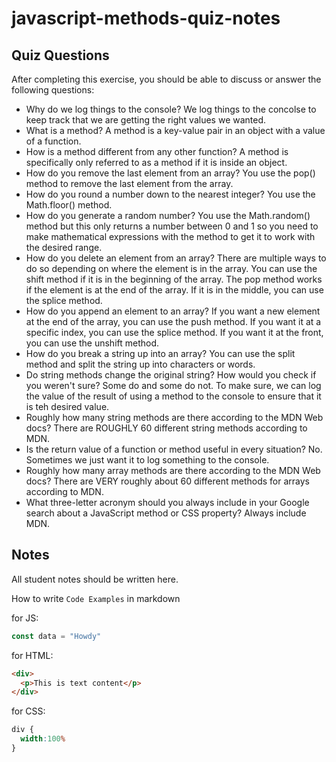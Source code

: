# javascript-methods-quiz-notes

## Quiz Questions

After completing this exercise, you should be able to discuss or answer the following questions:

- Why do we log things to the console?
We log things to the concolse to keep track that we are getting the right values we wanted.
- What is a method?
A method is a key-value pair in an object with a value of a function.
- How is a method different from any other function?
A method is specifically only referred to as a method if it is inside an object.
- How do you remove the last element from an array?
You use the pop() method to remove the last element from the array.
- How do you round a number down to the nearest integer?
You use the Math.floor() method.
- How do you generate a random number?
You use the Math.random() method but this only returns a number between 0 and 1 so you need to make mathematical expressions with the method to get it to work with the desired range.
- How do you delete an element from an array?
There are multiple ways to do so depending on where the element is in the array. You can use the shift method if it is in the beginning of the array. The pop method works if the element is at the end of the array. If it is in the middle, you can use the splice method.
- How do you append an element to an array?
If you want a new element at the end of the array, you can use the push method. If you want it at a specific index, you can use the splice method. If you want it at the front, you can use the unshift method.
- How do you break a string up into an array?
You can use the split method and split the string up into characters or words.
- Do string methods change the original string? How would you check if you weren't sure?
Some do and some do not. To make sure, we can log the value of the result of using a method to the console to ensure that it is teh desired value.
- Roughly how many string methods are there according to the MDN Web docs?
There are ROUGHLY 60 different string methods according to MDN.
- Is the return value of a function or method useful in every situation?
No. Sometimes we just want it to log something to the console.
- Roughly how many array methods are there according to the MDN Web docs?
There are VERY roughly about 60 different methods for arrays according to MDN.
- What three-letter acronym should you always include in your Google search about a JavaScript method or CSS property?
Always include MDN.
## Notes

All student notes should be written here.


How to write `Code Examples` in markdown

for JS:
```javascript
const data = "Howdy"
```

for HTML:
```html
<div>
  <p>This is text content</p>
</div>
```

for CSS:
```css
div {
  width:100%
}
```
